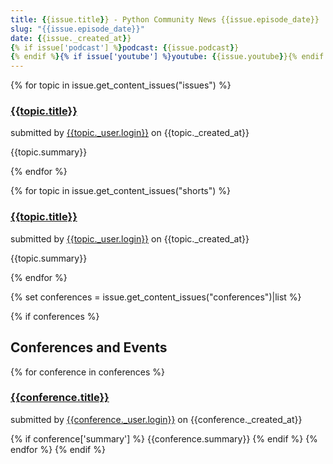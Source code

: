 ```yaml
---
title: {{issue.title}} - Python Community News {{issue.episode_date}}
slug: "{{issue.episode_date}}"
date: {{issue._created_at}}
{% if issue['podcast'] %}podcast: {{issue.podcast}}
{% endif %}{% if issue['youtube'] %}youtube: {{issue.youtube}}{% endif %}
---
```


{% for topic in issue.get_content_issues("issues") %}
### [{{topic.title}}]({{topic.url}})

submitted by [{{topic._user.login}}]({{topic._user.html_url}}) on {{topic._created_at}}

{{topic.summary}}

{% endfor %}

{% for topic in issue.get_content_issues("shorts") %}
### [{{topic.title}}]({{topic.url}})

submitted by [{{topic._user.login}}]({{topic._user.html_url}}) on {{topic._created_at}}

{{topic.summary}}

{% endfor %}

{% set conferences = issue.get_content_issues("conferences")|list %}

{% if conferences %}

## Conferences and Events

{% for conference in conferences %}
### [{{conference.title}}]({{conference.url}})

submitted by [{{conference._user.login}}]({{conference._user.html_url}}) on {{conference._created_at}}

{% if conference['summary'] %}
{{conference.summary}}
{% endif %}
{% endfor %}
{% endif %}
